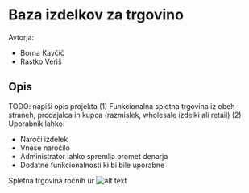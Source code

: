 # Baza izdelkov za trgovino

Avtorja:
* Borna Kavčič
* Rastko Veriš

## Opis

TODO: napiši opis projekta
(1) Funkcionalna spletna trgovina iz obeh straneh, prodajalca in kupca (razmislek, wholesale izdelki ali retail) (2) Uporabnik lahko:  
    
* Naroči izdelek
* Vnese naročilo
* Administrator lahko spremlja promet denarja
* Dodatne funkcionalnosti ki bi bile uporabne


Spletna trgovina ročnih ur
![alt text](https://github.com/rastko07/webshop/blob/master/spletna_trgovina_diagram.png)


